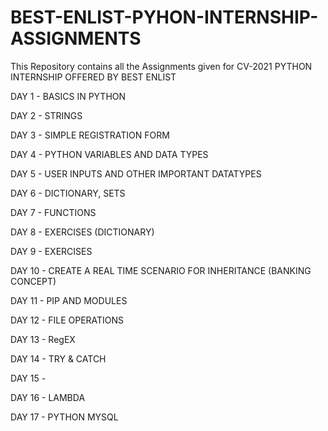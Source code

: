 # BEST-ENLIST-PYHON-INTERNSHIP-ASSIGNMENTS
  This Repository contains all the Assignments given for CV-2021 PYTHON INTERNSHIP OFFERED BY BEST ENLIST
  
  DAY 1 - BASICS IN PYTHON
  
  DAY 2 - STRINGS
  
  DAY 3 - SIMPLE REGISTRATION FORM
  
  DAY 4 - PYTHON VARIABLES AND DATA TYPES
  
  DAY 5 - USER INPUTS AND OTHER IMPORTANT DATATYPES
  
  DAY 6 - DICTIONARY, SETS
  
  DAY 7 - FUNCTIONS
  
  DAY 8 - EXERCISES (DICTIONARY)
  
  DAY 9 - EXERCISES
  
  DAY 10 - CREATE A REAL TIME SCENARIO FOR INHERITANCE (BANKING CONCEPT)
  
  DAY 11 - PIP AND MODULES
  
  DAY 12 - FILE OPERATIONS
  
  DAY 13 - RegEX
  
  DAY 14 - TRY & CATCH 
  
  DAY 15 -
  
  DAY 16 - LAMBDA
  
  DAY 17 - PYTHON MYSQL
